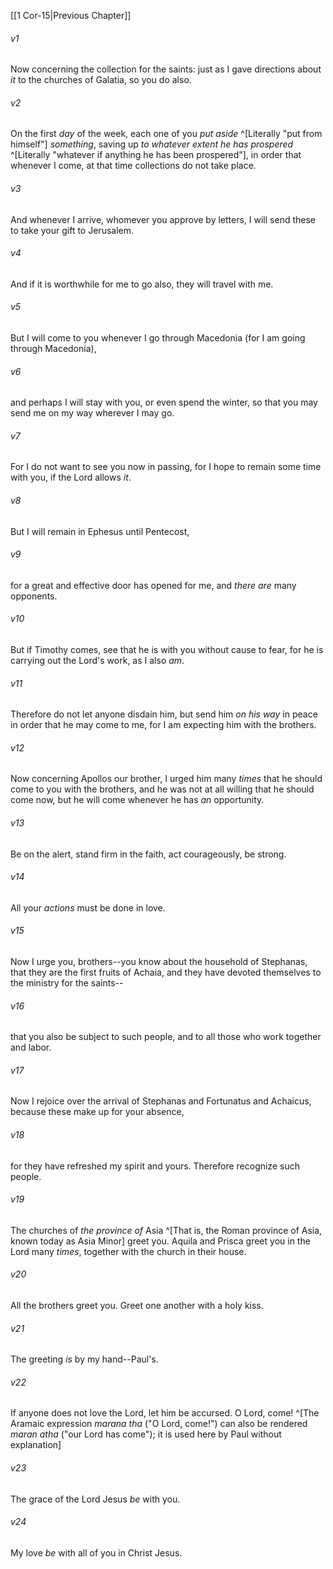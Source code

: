 ﻿---
aliases:
  - 1 Corinthians 16
---

[[1 Cor-15|Previous Chapter]]

###### v1
Now concerning the collection for the saints: just as I gave directions about _it_ to the churches of Galatia, so you do also.

###### v2
On the first _day_ of the week, each one of you _put aside_ ^[Literally "put from himself"] _something_, saving up _to whatever extent he has prospered_ ^[Literally "whatever if anything he has been prospered"], in order that whenever I come, at that time collections do not take place.

###### v3
And whenever I arrive, whomever you approve by letters, I will send these to take your gift to Jerusalem.

###### v4
And if it is worthwhile for me to go also, they will travel with me.

###### v5
But I will come to you whenever I go through Macedonia (for I am going through Macedonia),

###### v6
and perhaps I will stay with you, or even spend the winter, so that you may send me on my way wherever I may go.

###### v7
For I do not want to see you now in passing, for I hope to remain some time with you, if the Lord allows _it_.

###### v8
But I will remain in Ephesus until Pentecost,

###### v9
for a great and effective door has opened for me, and _there are_ many opponents.

###### v10
But if Timothy comes, see that he is with you without cause to fear, for he is carrying out the Lord's work, as I also _am_.

###### v11
Therefore do not let anyone disdain him, but send him _on his way_ in peace in order that he may come to me, for I am expecting him with the brothers.

###### v12
Now concerning Apollos our brother, I urged him many _times_ that he should come to you with the brothers, and he was not at all willing that he should come now, but he will come whenever he has _an_ opportunity.

###### v13
Be on the alert, stand firm in the faith, act courageously, be strong.

###### v14
All your _actions_ must be done in love.

###### v15
Now I urge you, brothers--you know about the household of Stephanas, that they are the first fruits of Achaia, and they have devoted themselves to the ministry for the saints--

###### v16
that you also be subject to such people, and to all those who work together and labor.

###### v17
Now I rejoice over the arrival of Stephanas and Fortunatus and Achaicus, because these make up for your absence,

###### v18
for they have refreshed my spirit and yours. Therefore recognize such people.

###### v19
The churches of _the province of_ Asia ^[That is, the Roman province of Asia, known today as Asia Minor] greet you. Aquila and Prisca greet you in the Lord many _times_, together with the church in their house.

###### v20
All the brothers greet you. Greet one another with a holy kiss.

###### v21
The greeting _is_ by my hand--Paul's.

###### v22
If anyone does not love the Lord, let him be accursed. O Lord, come! ^[The Aramaic expression _marana tha_ ("O Lord, come!") can also be rendered _maran atha_ ("our Lord has come"); it is used here by Paul without explanation]

###### v23
The grace of the Lord Jesus _be_ with you.

###### v24
My love _be_ with all of you in Christ Jesus.